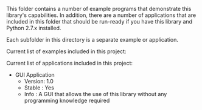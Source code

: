 This folder contains a number of example programs that demonstrate this library's capabilities. In addition, there are a number of applications that are included in this folder that should be run-ready if you have this library and Python 2.7.x installed.

Each subfolder in this directory is a separate example or application.

Current list of examples included in this project:


Current list of applications included in this project:
- GUI Application
  - Version: 1.0
  - Stable : Yes
  - Info   : A GUI that allows the use of this library without any programming knowledge required
